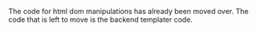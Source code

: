 The code for html dom manipulations has already been moved over. The code that is left to move is the backend templater code.